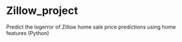# Zillow_project
Predict the logerror of Zillow home sale price predictions using home features (Python)
